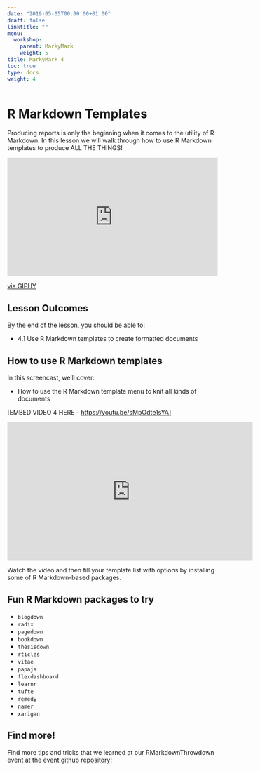 ```yaml
---
date: "2019-05-05T00:00:00+01:00"
draft: false
linktitle: ""
menu:
  workshop:
    parent: MarkyMark
    weight: 5
title: MarkyMark 4
toc: true
type: docs
weight: 4
---
```


# R Markdown Templates

Producing reports is only the beginning when it comes to the utility of R Markdown. In this lesson we will walk through how to use R Markdown templates to produce ALL THE THINGS!

<iframe src="https://giphy.com/embed/dAXthp5E4kUmzKMXRA" width="480" height="270" frameBorder="0" class="giphy-embed" allowFullScreen></iframe><p><a href="https://giphy.com/gifs/threddy-all-the-things-dAXthp5E4kUmzKMXRA">via GIPHY</a></p>

## Lesson Outcomes
By the end of the lesson, you should be able to:

* 4.1 Use R Markdown templates to create formatted documents 

## How to use R Markdown templates

In this screencast, we’ll cover:

  * How to use the R Markdown template menu to knit all kinds of documents 

[EMBED VIDEO 4 HERE - https://youtu.be/sMpOdte1sYA]

<iframe width="560" height="315" src="https://www.youtube.com/embed/sMpOdte1sYA" frameborder="0" allow="accelerometer; autoplay; encrypted-media; gyroscope; picture-in-picture" allowfullscreen></iframe>

Watch the video and then fill your template list with options by installing some of R Markdown-based packages. 


## Fun R Markdown packages to try

- `blogdown` 
- `radix`
- `pagedown` 
- `bookdown` 
- `thesisdown` 
- `rticles`
- `vitae`
- `papaja` 
- `flexdashboard`
- `learnr`
- `tufte` 
- `remedy` 
- `namer`  
- `xarigan`

## Find more!
Find more tips and tricks that we learned at our RMarkdownThrowdown event at the event [github repository](https://github.com/jenrichmond/RMarkdownThrowdown)!
